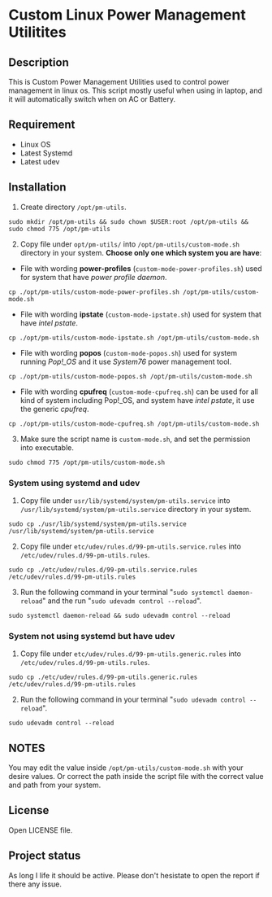 # Custom Linux Power Management Utilitites

## Description
This is Custom Power Management Utilities used to control power management in linux os. This script mostly useful when using in laptop, and it will automatically switch when on AC or Battery.

## Requirement
- Linux OS
- Latest Systemd
- Latest udev

## Installation
1. Create directory `/opt/pm-utils`.
```
sudo mkdir /opt/pm-utils && sudo chown $USER:root /opt/pm-utils && sudo chmod 775 /opt/pm-utils
```
2. Copy file under `opt/pm-utils/` into `/opt/pm-utils/custom-mode.sh` directory in your system. **Choose only one which system you are have**:
- File with wording **power-profiles** (`custom-mode-power-profiles.sh`) used for system that have *power profile daemon*.
```
cp ./opt/pm-utils/custom-mode-power-profiles.sh /opt/pm-utils/custom-mode.sh
```
- File with wording **ipstate** (`custom-mode-ipstate.sh`) used for system that have *intel pstate*.
```
cp ./opt/pm-utils/custom-mode-ipstate.sh /opt/pm-utils/custom-mode.sh
```
- File with wording **popos** (`custom-mode-popos.sh`) used for system running *Pop!_OS* and it use *System76* power management tool. 
```
cp ./opt/pm-utils/custom-mode-popos.sh /opt/pm-utils/custom-mode.sh
```
- File with wording **cpufreq** (`custom-mode-cpufreq.sh`) can be used for all kind of system including Pop!_OS, and system have *intel pstate*, it use the generic *cpufreq*.
```
cp ./opt/pm-utils/custom-mode-cpufreq.sh /opt/pm-utils/custom-mode.sh
```
3. Make sure the script name is `custom-mode.sh`, and set the permission into executable.
```
sudo chmod 775 /opt/pm-utils/custom-mode.sh
```

### System using systemd and udev
1. Copy file under `usr/lib/systemd/system/pm-utils.service` into `/usr/lib/systemd/system/pm-utils.service` directory in your system.
```
sudo cp ./usr/lib/systemd/system/pm-utils.service /usr/lib/systemd/system/pm-utils.service
```

2. Copy file under `etc/udev/rules.d/99-pm-utils.service.rules` into `/etc/udev/rules.d/99-pm-utils.rules`.

```
sudo cp ./etc/udev/rules.d/99-pm-utils.service.rules /etc/udev/rules.d/99-pm-utils.rules
```

3. Run the following command in your terminal "`sudo systemctl daemon-reload`" and the run "`sudo udevadm control --reload`".
```
sudo systemctl daemon-reload && sudo udevadm control --reload
```

### System not using systemd but have udev
1. Copy file under `etc/udev/rules.d/99-pm-utils.generic.rules` into `/etc/udev/rules.d/99-pm-utils.rules`.
```
sudo cp ./etc/udev/rules.d/99-pm-utils.generic.rules /etc/udev/rules.d/99-pm-utils.rules
```

2. Run the following command in your terminal "`sudo udevadm control --reload`".
```
sudo udevadm control --reload
```

## NOTES
You may edit the value inside `/opt/pm-utils/custom-mode.sh` with your desire values. Or correct the path inside the script file with the correct value and path from your system.

## License
Open LICENSE file.

## Project status
As long I life it should be active. Please don't hesistate to open the report if there any issue.
